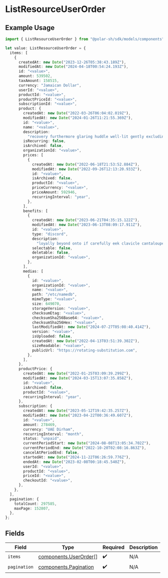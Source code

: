 # ListResourceUserOrder

## Example Usage

```typescript
import { ListResourceUserOrder } from "@polar-sh/sdk/models/components";

let value: ListResourceUserOrder = {
  items: [
    {
      createdAt: new Date("2023-12-26T05:38:43.189Z"),
      modifiedAt: new Date("2024-04-18T00:54:24.193Z"),
      id: "<value>",
      amount: 539502,
      taxAmount: 158515,
      currency: "Jamaican Dollar",
      userId: "<value>",
      productId: "<value>",
      productPriceId: "<value>",
      subscriptionId: "<value>",
      product: {
        createdAt: new Date("2022-03-26T06:04:02.019Z"),
        modifiedAt: new Date("2024-01-26T11:21:55.369Z"),
        id: "<value>",
        name: "<value>",
        description:
          "recovery furthermore glaring huddle well-lit gently excluding notwithstanding whack versus",
        isRecurring: false,
        isArchived: false,
        organizationId: "<value>",
        prices: [
          {
            createdAt: new Date("2022-06-18T21:53:52.884Z"),
            modifiedAt: new Date("2022-09-26T12:13:20.933Z"),
            id: "<value>",
            isArchived: false,
            productId: "<value>",
            priceCurrency: "<value>",
            priceAmount: 592946,
            recurringInterval: "year",
          },
        ],
        benefits: [
          {
            createdAt: new Date("2023-06-21T04:35:15.122Z"),
            modifiedAt: new Date("2023-06-13T08:09:17.911Z"),
            id: "<value>",
            type: "discord",
            description:
              "loyally beyond onto if carefully eek clavicle cantaloupe inside",
            selectable: false,
            deletable: false,
            organizationId: "<value>",
          },
        ],
        medias: [
          {
            id: "<value>",
            organizationId: "<value>",
            name: "<value>",
            path: "/etc/namedb",
            mimeType: "<value>",
            size: 649070,
            storageVersion: "<value>",
            checksumEtag: "<value>",
            checksumSha256Base64: "<value>",
            checksumSha256Hex: "<value>",
            lastModifiedAt: new Date("2024-07-27T05:08:40.414Z"),
            version: "<value>",
            isUploaded: false,
            createdAt: new Date("2022-04-13T03:51:39.302Z"),
            sizeReadable: "<value>",
            publicUrl: "https://rotating-substitution.com",
          },
        ],
      },
      productPrice: {
        createdAt: new Date("2022-01-25T03:09:39.299Z"),
        modifiedAt: new Date("2024-03-15T13:07:35.858Z"),
        id: "<value>",
        isArchived: false,
        productId: "<value>",
        recurringInterval: "year",
      },
      subscription: {
        createdAt: new Date("2023-05-12T19:42:35.257Z"),
        modifiedAt: new Date("2023-04-22T00:36:49.607Z"),
        id: "<value>",
        amount: 278469,
        currency: "UAE Dirham",
        recurringInterval: "month",
        status: "unpaid",
        currentPeriodStart: new Date("2024-08-08T13:05:34.702Z"),
        currentPeriodEnd: new Date("2022-10-20T02:08:16.863Z"),
        cancelAtPeriodEnd: false,
        startedAt: new Date("2024-11-22T06:26:59.776Z"),
        endedAt: new Date("2023-02-08T00:18:45.540Z"),
        userId: "<value>",
        productId: "<value>",
        priceId: "<value>",
        checkoutId: "<value>",
      },
    },
  ],
  pagination: {
    totalCount: 297585,
    maxPage: 152807,
  },
};
```

## Fields

| Field                                                          | Type                                                           | Required                                                       | Description                                                    |
| -------------------------------------------------------------- | -------------------------------------------------------------- | -------------------------------------------------------------- | -------------------------------------------------------------- |
| `items`                                                        | [components.UserOrder](../../models/components/userorder.md)[] | :heavy_check_mark:                                             | N/A                                                            |
| `pagination`                                                   | [components.Pagination](../../models/components/pagination.md) | :heavy_check_mark:                                             | N/A                                                            |
